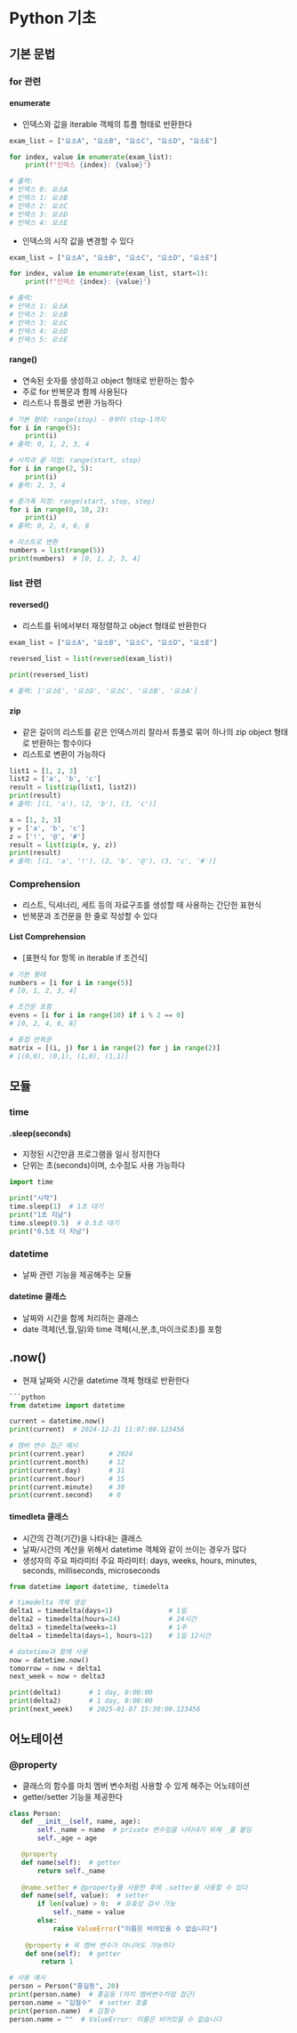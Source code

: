# Python 기초
## 기본 문법
### for 관련
#### enumerate
- 인덱스와 값을 iterable 객체의 튜플 형태로 반환한다
```python
exam_list = ["요소A", "요소B", "요소C", "요소D", "요소E"]

for index, value in enumerate(exam_list):
    print(f"인덱스 {index}: {value}")

# 출력:
# 인덱스 0: 요소A
# 인덱스 1: 요소B
# 인덱스 2: 요소C
# 인덱스 3: 요소D
# 인덱스 4: 요소E
```
- 인덱스의 시작 값을 변경할 수 있다
```python
exam_list = ["요소A", "요소B", "요소C", "요소D", "요소E"]

for index, value in enumerate(exam_list, start=1):
    print(f"인덱스 {index}: {value}")

# 출력:
# 인덱스 1: 요소A
# 인덱스 2: 요소B
# 인덱스 3: 요소C
# 인덱스 4: 요소D
# 인덱스 5: 요소E
```
#### range()
- 연속된 숫자를 생성하고 object 형태로 반환하는 함수
- 주로 for 반복문과 함께 사용된다
- 리스트나 튜플로 변환 가능하다
```python
# 기본 형태: range(stop) - 0부터 stop-1까지
for i in range(5):
    print(i)
# 출력: 0, 1, 2, 3, 4

# 시작과 끝 지정: range(start, stop)
for i in range(2, 5):
    print(i)
# 출력: 2, 3, 4

# 증가폭 지정: range(start, stop, step)
for i in range(0, 10, 2):
    print(i)
# 출력: 0, 2, 4, 6, 8

# 리스트로 변환
numbers = list(range(5))
print(numbers)  # [0, 1, 2, 3, 4]
```
### list 관련
#### reversed()
- 리스트를 뒤에서부터 재정렬하고 object 형태로 반환한다
```python
exam_list = ["요소A", "요소B", "요소C", "요소D", "요소E"]

reversed_list = list(reversed(exam_list))

print(reversed_list)

# 출력: ['요소E', '요소D', '요소C', '요소B', '요소A']
```
#### zip
- 같은 길이의 리스트를 같은 인덱스끼리 잘라서 튜플로 묶어 하나의 zip object 형태로 반환하는 함수이다
- 리스트로 변환이 가능하다
```python
list1 = [1, 2, 3]
list2 = ['a', 'b', 'c']
result = list(zip(list1, list2))
print(result)  
# 출력: [(1, 'a'), (2, 'b'), (3, 'c')]

x = [1, 2, 3]
y = ['a', 'b', 'c']
z = ['!', '@', '#']
result = list(zip(x, y, z))
print(result)
# 출력: [(1, 'a', '!'), (2, 'b', '@'), (3, 'c', '#')]
```
### Comprehension
- 리스트, 딕셔너리, 세트 등의 자료구조를 생성할 때 사용하는 간단한 표현식
- 반복문과 조건문을 한 줄로 작성할 수 있다
#### List Comprehension
- [표현식 for 항목 in iterable if 조건식]
```python
# 기본 형태
numbers = [i for i in range(5)] 
# [0, 1, 2, 3, 4]

# 조건문 포함
evens = [i for i in range(10) if i % 2 == 0] 
# [0, 2, 4, 6, 8]

# 중첩 반복문
matrix = [(i, j) for i in range(2) for j in range(2)] 
# [(0,0), (0,1), (1,0), (1,1)]
```
## 모듈
### time
#### .sleep(seconds)
- 지정된 시간만큼 프로그램을 일시 정지한다
- 단위는 초(seconds)이며, 소수점도 사용 가능하다
```python
import time

print("시작")
time.sleep(1)  # 1초 대기
print("1초 지남")
time.sleep(0.5)  # 0.5초 대기
print("0.5초 더 지남")
```
### datetime
- 날짜 관련 기능을 제공해주는 모듈
#### datetime 클래스
- 날짜와 시간을 함께 처리하는 클래스
- date 객체(년,월,일)와 time 객체(시,분,초,마이크로초)를 포함
## .now()
- 현재 날짜와 시간을 datetime 객체 형태로 반환한다
```python
```python
from datetime import datetime

current = datetime.now()
print(current)  # 2024-12-31 11:07:00.123456

# 멤버 변수 접근 예시
print(current.year)      # 2024
print(current.month)     # 12
print(current.day)       # 31
print(current.hour)      # 15
print(current.minute)    # 30
print(current.second)    # 0
```
#### timedleta 클래스
- 시간의 간격(기간)을 나타내는 클래스
- 날짜/시간의 계산을 위해서 datetime 객체와 같이 쓰이는 경우가 많다
- 생성자의 주요 파라미터 주요 파라미터: days, weeks, hours, minutes, seconds, milliseconds, microseconds
```python
from datetime import datetime, timedelta

# timedelta 객체 생성
delta1 = timedelta(days=1)              # 1일
delta2 = timedelta(hours=24)            # 24시간
delta3 = timedelta(weeks=1)             # 1주
delta4 = timedelta(days=1, hours=12)    # 1일 12시간

# datetime과 함께 사용
now = datetime.now()
tomorrow = now + delta1
next_week = now + delta3

print(delta1)       # 1 day, 0:00:00
print(delta2)       # 1 day, 0:00:00
print(next_week)    # 2025-01-07 15:30:00.123456
```
## 어노테이션
### @property
- 클래스의 함수를 마치 멤버 변수처럼 사용할 수 있게 해주는 어노테이션
- getter/setter 기능을 제공한다
```python
class Person:
   def __init__(self, name, age):
       self._name = name  # private 변수임을 나타내기 위해 _를 붙임
       self._age = age

   @property
   def name(self):  # getter
       return self._name
   
   @name.setter # @property를 사용한 후에 .setter을 사용할 수 있다
   def name(self, value):  # setter
       if len(value) > 0:  # 유효성 검사 가능
           self._name = value
       else:
           raise ValueError("이름은 비어있을 수 없습니다")
       
    @property # 꼭 멤버 변수가 아니어도 가능하다
    def one(self):  # getter
        return 1

# 사용 예시
person = Person("홍길동", 20)
print(person.name)  # 홍길동 (마치 멤버변수처럼 접근)
person.name = "김철수"  # setter 호출
print(person.name)  # 김철수
person.name = ""  # ValueError: 이름은 비어있을 수 없습니다
```